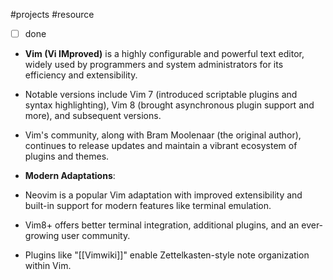 #projects #resource 
- [ ] done
- **Vim (Vi IMproved)** is a highly configurable and powerful text editor, widely used by programmers and system administrators for its efficiency and extensibility.
- Notable versions include Vim 7 (introduced scriptable plugins and syntax highlighting), Vim 8 (brought asynchronous plugin support and more), and subsequent versions.
- Vim's community, along with Bram Moolenaar (the original author), continues to release updates and maintain a vibrant ecosystem of plugins and themes.
- **Modern Adaptations**:
- Neovim is a popular Vim adaptation with improved extensibility and built-in support for modern features like terminal emulation.
- Vim8+ offers better terminal integration, additional plugins, and an ever-growing user community.

- Plugins like "[[Vimwiki]]" enable Zettelkasten-style note organization within Vim.